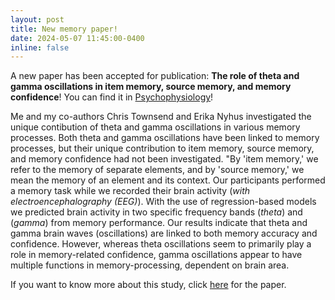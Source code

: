 ```yaml
---
layout: post
title: New memory paper!
date: 2024-05-07 11:45:00-0400
inline: false
---
```


A new paper has been accepted for publication: <b>The role of theta and gamma oscillations in item memory, source memory, and memory confidence</b>! You can find it in <a href="https://doi.org/10.1111/psyp.14602">Psychophysiology</a>!

Me and my co-authors Chris Townsend and Erika Nyhus investigated the unique contibution of theta and gamma oscillations in various memory processes. Both theta and gamma oscillations have been linked to memory processes, but their unique contribution to item memory, source memory, and memory confidence had not been investigated. "By 'item memory,' we refer to the memory of separate elements, and by 'source memory,' we mean the memory of an element and its context. Our participants performed a memory task while we recorded their brain activity (<i>with electroencephalography (EEG)</i>). With the use of regression-based models we predicted brain activity in two specific frequency bands (<i>theta</i>) and (<i>gamma</i>) from memory performance. Our results indicate that theta and gamma brain waves (oscillations) are linked to both memory accuracy and confidence. However, whereas theta oscillations seem to primarily play a role in memory-related confidence, gamma oscillations appear to have multiple functions in memory-processing, dependent on brain area.

If you want to know more about this study, click <a href="https://doi.org/10.1111/psyp.14602">here</a> for the paper.



